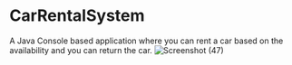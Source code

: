 # CarRentalSystem
A Java Console based application where you can rent a car based on the availability
and you can return the car.
![Screenshot (47)](https://github.com/saitejaY-119/CarRentalSystem/assets/137282727/be974a52-47cb-4f74-a8bd-c13ba490cdee)

